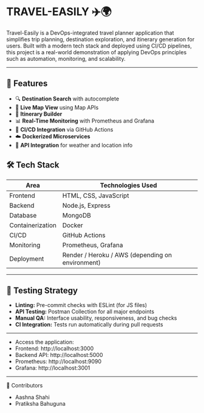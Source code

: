 # TRAVEL-EASILY ✈️🌍
Travel-Easily is a DevOps-integrated travel planner application that simplifies trip planning, destination exploration, and itinerary generation for users. Built with a modern tech stack and deployed using CI/CD pipelines, this project is a real-world demonstration of applying DevOps principles such as automation, monitoring, and scalability.

---
## 🌟 Features

- 🔍 **Destination Search** with autocomplete
- 📍 **Live Map View** using Map APIs
- 📅 **Itinerary Builder**
- 📊 **Real-Time Monitoring** with Prometheus and Grafana
- 🔁 **CI/CD Integration** via GitHub Actions
- ☁️ **Dockerized Microservices**
- 📡 **API Integration** for weather and location info

## 🛠️ Tech Stack

| Area               | Technologies Used                                |
|--------------------|--------------------------------------------------|
| Frontend           | HTML, CSS, JavaScript                            |
| Backend            | Node.js, Express                                 |
| Database           | MongoDB                                          |
| Containerization   | Docker                                           |
| CI/CD              | GitHub Actions                                   |
| Monitoring         | Prometheus, Grafana                              |
| Deployment         | Render / Heroku / AWS (depending on environment) |

---
## 🧪 Testing Strategy

- **Linting:** Pre-commit checks with ESLint (for JS files)
- **API Testing:** Postman Collection for all major endpoints
- **Manual QA:** Interface usability, responsiveness, and bug checks
- **CI Integration:** Tests run automatically during pull requests
---
- Access the application:
- Frontend: http://localhost:3000
- Backend API: http://localhost:5000
- Prometheus: http://localhost:9090
- Grafana: http://localhost:3001

---
🤝 Contributors
- Aashna Shahi
- Pratiksha Bahuguna
